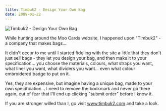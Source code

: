 ```yaml
---
title: Timbuk2 - Design Your Own Bag
date: 2009-01-22
---
```


![Timbuk2 - Design Your Own Bag](https://source.unsplash.com/dUPDhdeCN84/1600x900)

While hunting around the Moo Cards website, I happened upon "Timbuk2" - a company that makes bags...

It didn't occur to me until I started fiddling with the site a little that they don't just sell bags - they let you design your bag, and then make it to your specification... you choose the materials, colours, what straps you want, what liner you want, what dividers you want... even what colour embroidered badge to put on it.

Yes, they are expensive, but imagine having a unique bag, made to your own specification... I need to remove the bookmark and never go there again, out of fear that I'll end up clicking "submit order" before I know it.

If you are stronger willed than I, go visit www.timbuk2.com and take a look.